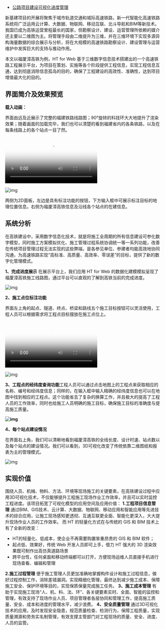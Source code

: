 - [公路项目建设可视化进度管理](https://zhuanlan.zhihu.com/p/337929257)



新基建项目的开展将聚焦于城市轨道交通和城际高速铁路，新一代智能化高速铁路系统将广泛运用云计算、大数据、物联网、移动互联、北斗导航和BIM等新技术。我国已成为高铁运营里程最长的国家，但勘察设计、建设、运营管理所依赖的媒介还主要以二维图为主。将管理手段由二维提升为三维，并在三维环境下实现多源异构海量数据的综合展示与分析，将在大规模的高速铁路勘察设计、建设管理与运营维护中发挥巨大的支持与推动作用。
 
本文以福厦漳高铁为例，HT for Web 基于三维数字信息技术搭建出的一个高速铁路工程展示平台，为项目在策划、实施等各个阶段提供工程信息，实现工程信息互通，达到彻底消除信息孤岛的目的，确保了工程建设的高效性、准确性，达到项目增值最大化的目的。

## **界面简介及效果预览**

**载入动画：**

界面由远及近展示了完整的福建铁路线路图；90°旋转的科技环大大地提升了渲染效果；随着画面的加载完毕，我们也可以清楚的看到福建省内的各条铁路，以及在每条线路上的各个站点一目了然。

<video class="ztext-gif GifPlayer-gif2mp4" src="https://vdn1.vzuu.com/SD/e26b2534-4111-11eb-bc22-9aa2e1b10b41.mp4?disable_local_cache=1&amp;auth_key=1620890250-0-0-078c8f646b58732266b78fb86d1a520b&amp;f=mp4&amp;bu=pico&amp;expiration=1620890250&amp;v=hw" data-thumbnail="https://pic1.zhimg.com/v2-e410f0dc9e27634b1ec10d824818c8c0_b.jpg" poster="https://pic1.zhimg.com/v2-e410f0dc9e27634b1ec10d824818c8c0_b.jpg" data-size="normal" preload="metadata" loop="" playsinline=""></video>

![img](https://pic1.zhimg.com/v2-e410f0dc9e27634b1ec10d824818c8c0_b.jpg)



两侧为2D面板，左边是具有标注功能的按钮，下方输入框中可展示标注目标的地理位置信息。右侧为福厦漳高铁信息及沿线各个站点的在建信息。

## **系统分析**

在高铁建设中，采用数字信息化技术，就是将施工全周期的所有信息建设可参化数字模型，同时施工方案模拟优化、施工管理过程系统协调统一等一系列功能，改善在传统项目管理过程无法实现的这些弊端，是各参见单位、参建者均能高效地协同沟通，为高速铁路实现“高标准、高质量、高效率、零误差”的目标，提供了新的数字化管理模式。
 
**1、完成进度展示**
在展示平台上，我们应用 HT for Web 的数据化建模模拟呈现了福厦漳高铁施工线路图，通过平台可以直观的了解到高铁当前的完成进度。

![img](https://pic2.zhimg.com/v2-79a43ff8a3a2e2dae5903e399b00281d_b.jpg)



**2、施工点位标注功能**

界面左上角的起点、隧道、终点、桥梁和路线五个施工目标按钮可以灵活使用，工程人员可以根据需求将工程点目标摆放在施工点位上。

<video class="ztext-gif GifPlayer-gif2mp4" src="https://vdn1.vzuu.com/SD/e24c2530-4111-11eb-a333-e679a0355e9b.mp4?disable_local_cache=1&amp;auth_key=1620890251-0-0-ab0b5473123f39741b3aec3d529047f4&amp;f=mp4&amp;bu=pico&amp;expiration=1620890251&amp;v=hw" data-thumbnail="https://pic4.zhimg.com/v2-f0016d9d5c0e3863dec4880498950093_b.jpg" poster="https://pic4.zhimg.com/v2-f0016d9d5c0e3863dec4880498950093_b.jpg" data-size="normal" preload="metadata" loop="" playsinline=""></video>

![img](https://pic4.zhimg.com/v2-f0016d9d5c0e3863dec4880498950093_b.jpg)



**3、工程点的经纬度查询功能**工程人员可以通过点击地图上的工程点来获取相应的名称、编号和经纬度信息；同样的，在输入框中输入精确的经纬度信息也可以在地图中找到相应的工程点。这个功能省去了复杂的换算工作，并且极大的提高了工程人员的工作效率，同时也给施工人员明确的施工目标，确保施工目标的准确度与提高施工质量。

**![img](https://pic4.zhimg.com/v2-9ec744f570b3526d16f84bb4155e8f87_b.jpg)**

**4、每个站点建设情况**

在界面右上角，我们可以清晰地看到福厦漳高铁的全线长度、设计时速、站点数以及每个站点的建设情况。我们可以看到，3D可视化改变了传统依靠二维图纸和报表为主的管理模式。

![img](https://pic4.zhimg.com/80/v2-ce7dc3607a5e86f73ffdd2e64e4dee17_720w.jpg)

## **实现价值**

围绕人员、机械、物料、方法、环境等现场施工的关键要素，在高铁建设过程中应用3D可视化技术，不仅能够提升工程施工现场作业工作效率，并且可以实时监控工程进度。该项目拓宽了可视化模型的应用空间及应用价值：
**1.工程项目信息管理**
通过BIM、GIS技术、云计算、大数据、物联网、移动应用和智能应用等先进技术的综合应用，让施工现场感知更透彻、互通互联更全面、智能化更深入，大大提升现场作业人员的工作效率。
而 HT 的轻量化方式在与传统的 GIS 和 BIM 技术上有了全新的改变：

- HT的轻量化、低成本，使企业不再需要购置笨重昂贵的 GIS 和 BIM 软件；
- 起点低、效果好，传统 Web 开发人员即可上手，借力 HT 强大的 3D 渲染效果既可制作出高仿真道路场景
- 跨平台性，任何桌面和移动终端都可以打开，方便现场运维人员直接手机进行现场查看、编辑和管理 

**2.施工过程管理**
便于施工管理人员更加准确地掌握构件设计和施工过程信息，做好过程控制工作，消除差错漏洞。实现精细化管理，最终达到减少施工成本、保障施工安全、保护环境等目的，实现保质保量完成施工任务。
**3、施工成本管理**
有助于实现施工现场“人、机、料、法、环”、各关键要素实时、全面、智能的监控和管理，有效支持了现场作业人员、项目管理者各层协同和管理工作，提高施工质量、安全、成本和进度的管理水平，减少浪费。
**4、安全质量管理**
通过3D可视化技术的应用，及时发现安全隐患，规范质量检查、检测行为，保障工程质量，实现质量溯源和劳务实名制管理，有效支撑主管部门对工程现场的质量、安全、进度、人员的监管。

